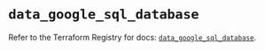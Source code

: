 # `data_google_sql_database`

Refer to the Terraform Registry for docs: [`data_google_sql_database`](https://registry.terraform.io/providers/hashicorp/google/6.47.0/docs/data-sources/sql_database).
